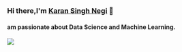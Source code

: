 ### Hi there,I'm [Karan Singh Negi](https://github.com/negikaran7) 👋
####  am passionate about Data Science and Machine Learning.

<a href="https://github-readme-stats.vercel.app/api?username=negikaran7&show_icons=true&theme=dark">
  <img align="center" src="https://github-readme-stats.vercel.app/api/top-langs/?username=negikaran7&show_icons=true&theme=dark&layout=compact" />
</a>